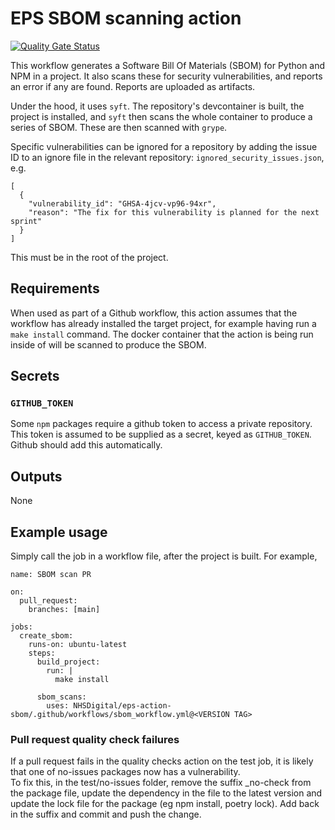 # EPS SBOM scanning action

[![Quality Gate Status](https://sonarcloud.io/api/project_badges/measure?project=NHSDigital_eps-action-sbom&metric=alert_status)](https://sonarcloud.io/summary/new_code?id=NHSDigital_eps-action-sbom)

This workflow generates a Software Bill Of Materials (SBOM) for Python and NPM in a project. It also scans these for security vulnerabilities, and reports an error if any are found. Reports are uploaded as artifacts.

Under the hood, it uses `syft`. The repository's devcontainer is built, the project is installed, and `syft` then scans the whole container to produce a series of SBOM. These are then scanned with `grype`.

Specific vulnerabilities can be ignored for a repository by adding the issue ID to an ignore file in the relevant repository: `ignored_security_issues.json`, e.g.
```
[
  {
    "vulnerability_id": "GHSA-4jcv-vp96-94xr",
    "reason": "The fix for this vulnerability is planned for the next sprint"
  }
]
```

This must be in the root of the project.

## Requirements

When used as part of a Github workflow, this action assumes that the workflow has already installed the target project, for example having run a `make install` command. The docker container that the action is being run inside of will be scanned to produce the SBOM.

## Secrets

### `GITHUB_TOKEN`

Some `npm` packages require a github token to access a private repository. This token is assumed to be supplied as a secret, keyed as `GITHUB_TOKEN`. Github should add this automatically.

## Outputs

None

## Example usage

Simply call the job in a workflow file, after the project is built. For example,

```
name: SBOM scan PR

on:
  pull_request:
    branches: [main]

jobs:
  create_sbom:
    runs-on: ubuntu-latest
    steps:
      build_project:
        run: |
          make install 

      sbom_scans:
        uses: NHSDigital/eps-action-sbom/.github/workflows/sbom_workflow.yml@<VERSION TAG>
```

### Pull request quality check failures

If a pull request fails in the quality checks action on the test job, it is likely that one of no-issues packages now has a vulnerability.   
To fix this, in the test/no-issues folder, remove the suffix _no-check from the package file, update the dependency in the file to the latest version and update the lock file for the package (eg npm install, poetry lock). Add back in the suffix and commit and push the change.
  